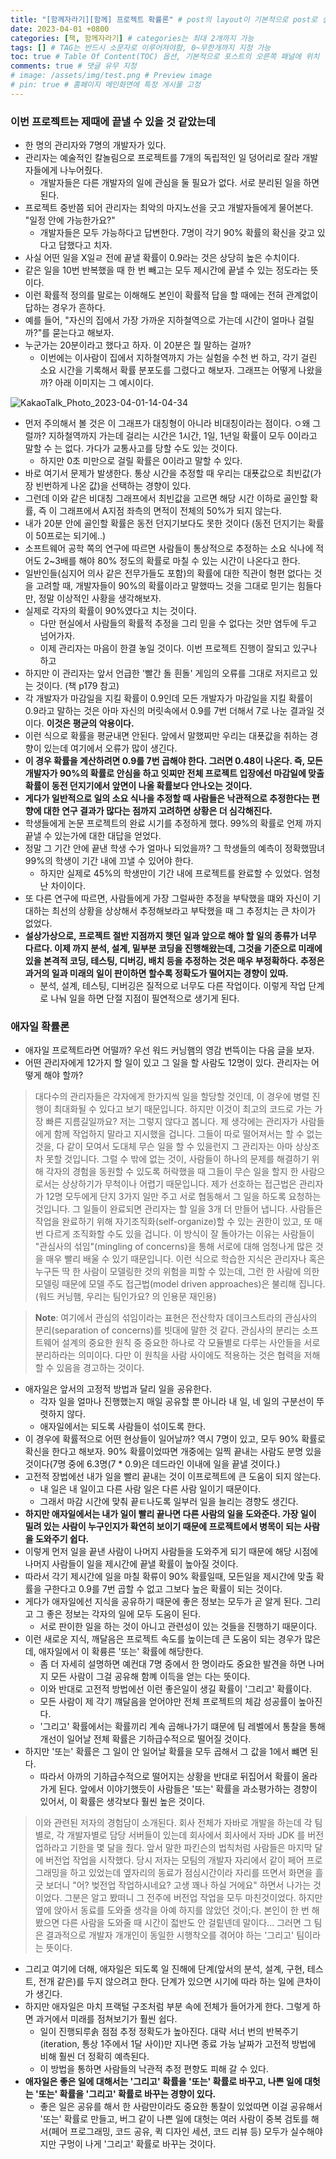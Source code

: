 ```yaml
---
title: "[함께자라기][함께] 프로젝트 확률론" # post의 layout이 기본적으로 post로 설정되어있어서 Front Matter에 따로 layout변수를 만들어 주지 않아도 됨
date: 2023-04-01 +0800
categories: [책, 함께자라기] # categories는 최대 2개까지 가능
tags: [] # TAG는 반드시 소문자로 이루어져야함, 0~무한개까지 지정 가능
toc: true # Table Of Content(TOC) 옵션, 기본적으로 포스트의 오른쪽 패널에 위치
comments: true # 댓글 유무 지정
# image: /assets/img/test.png # Preview image
# pin: true # 홈페이지 메인화면에 특정 게시물 고정
---
```


### 이번 프로젝트는 제때에 끝낼 수 있을 것 같았는데
- 한 명의 관리자와 7명의 개발자가 있다.
- 관리자는 예술적인 칼놀림으로 프로젝트를 7개의 독립적인 일 덩어리로 잘라 개발자들에게 나누어줬다.
  - 개발자들은 다른 개발자의 일에 관심을 둘 필요가 없다. 서로 분리된 일을 하면 된다.
- 프로젝트 중반쯤 되어 관리자는 최악의 마지노선을 긋고 개발자들에게 물어본다. "일정 안에 가능한가요?"
  - 개발자들은 모두 가능하다고 답변한다. 7명이 각기 90% 확률의 확신을 갖고 있다고 답했다고 치자.
- 사실 어떤 일을 X일ㄹ 전에 끝낼 확률이 0.9라는 것은 상당히 높은 수치이다.
- 같은 일을 10번 반복했을 때 한 번 빼고는 모두 제시간에 끝낼 수 있는 정도라는 뜻이다.
- 이런 확률적 정의를 말로는 이해해도 본인이 확률적 답을 할 때에는 전혀 관계없이 답하는 경우가 흔하다.
- 예를 들어, "자신의 집에서 가장 가까운 지하철역으로 가는데 시간이 얼마나 걸릴까?"를 묻는다고 해보자.
- 누군가는 20분이라고 했다고 하자. 이 20분은 뭘 말하는 걸까?
  - 이번에는 이사람이 집에서 지하철역까지 가는 실험을 수천 번 하고, 각기 걸린 소요 시간을 기록해서 확률 분포도를 그렸다고 해보자. 그래프는 어떻게 나왔을까? 아래 이미지는 그 예시이다.

![KakaoTalk_Photo_2023-04-01-14-04-34](https://user-images.githubusercontent.com/44339530/229266681-6cb79402-6530-44b1-9a68-77b517faf728.jpeg)

- 먼저 주의해서 볼 것은 이 그래프가 대칭형이 아니라 비대칭이라는 점이다. ㅇ왜 그럴까? 지하철역까지 가는데 걸리는 시간은 1시간, 1일, 1년일 확률이 모두 0이라고 말할 수 는 없다. 가다가 교통사고를 당할 수도 있는 것이다.
  - 하지만 0초 미만으로 걸릴 확률은 0이라고 말할 수 있다.
- 바로 여기서 문제가 발생한다. 통상 시간을 추정할 때 우리는 대푯값으로 최빈값(가장 빈번하게 나온 값)을 선택하는 경향이 있다.
- 그런데 이와 같은 비대칭 그래프에서 최빈값을 고르면 해당 시간 이하로 골인할 확률, 즉 이 그래프에서 A지점 좌측의 면적이 전체의 50%가 되지 않는다.
- 내가 20분 안에 골인할 확률은 동전 던지기보다도 못한 것이다 (동전 던지기는 확률이 50프로는 되기에..)
- 소프트웨어 공학 쪽의 연구에 따르면 사람들이 통상적으로 추정하는 소요 식나에 적어도 2~3배를 해야 80% 정도의 확률로 마칠 수 있는 시간이 나온다고 한다.
- 일반인들(심지어 의사 같은 전무가들도 포함)의 확률에 대한 직관이 형편 없다는 것을 고려할 때, 개발자들이 90%의 확률이라고 말했따느 것을 그대로 믿기는 힘들다만, 정말 이상적인 사황을 생각해보자.
- 실제로 각자의 확률이 90%였다고 치는 것이다.
  - 다만 현실에서 사람들의 확률적 추정을 그리 믿을 수 없다는 것만 염두에 두고 넘어가자.
  - 이제 관리자는 마음이 한결 놓일 것이다. 이번 프로젝트 진행이 잘되고 있구나 하고
- 하지만 이 관리자는 앞서 언급한 '빨간 돌 흰돌' 게임의 오류를 그대로 저지르고 있는 것이다. (책 p179 참고)
- 각 개발자가 마감일을 지킬 확률이 0.9인데 모든 개발자가 마감일을 지킬 확률이 0.9라고 말하는 것은 아마 자신의 머릿속에서 0.9를 7번 더해서 7로 나눈 결과일 것이다. <b>이것은 평균의 악용이다.</b>
- 이런 식으로 확률을 평균내면 안된다. 앞에서 말했찌만 우리는 대푯값을 취하는 경향이 있는데 여기에서 오류가 많이 생긴다.
- <b>이 경우 확률을 계산하려면 0.9를 7번 곱해야 한다. 그러면 0.48이 나온다. 즉, 모든 개발자가 90%의 확률로 안심을 하고 잇찌만 전체 프로젝트 입장에선 마감일에 맞출 확률이 동전 던지기에서 앞면이 나올 확률보다 안나오는 것이다.</b>
- <b>게다가 일반적으로 일의 소요 식나을 추정할 때 사람들은 낙관적으로 추정한다는 편향에 대한 연구 결과가 많다는 점까지 고려하면 상황은 더 심각해진다.</b>
- 학생들에게 논문 프로젝트의 완료 시기를 추정하게 했다. 99%의 확률로 언제 까지 끝낼 수 있는가에 대한 대답을 얻었다.
- 정말 그 기간 안에 끝낸 학생 수가 얼마나 되었을까? 그 학생들의 예측이 정확했땀녀 99%의 학생이 기간 내에 끄낼 수 있어야 한다.
  - 하지만 실제로 45%의 학생만이 기간 내에 프로젝트를 완료할 수 있었다. 엄청난 차이이다.
- 또 다른 연구에 따르면, 사람들에게 가장 그럴싸한 추정을 부탁했을 떄와 자신이 기대하는 최선의 상황을 상상해서 추정해보라고 부탁했을 때 그 추정치는 큰 차이가 없었다.
- <b>설상가상으로, 프로젝트 절반 지점까지 햇던 일과 앞으로 해야 할 일의 종류가 너무 다르다. 이제 까지 분석, 설계, 밑부분 코딩을 진행해왔는데, 그것을 기준으로 미래에 있을 본격적 코딩, 테스팅, 디버깅, 배치 등을 추정하는 것은 매우 부정확하다. 추정은 과거의 일과 미래의 일이 판이하면 할수록 정확도가 떨어지는 경향이 있따.</b>
  - 분석, 설계, 테스팅, 디버깅은 질적으로 너무도 다른 작업이다. 이렇게 작업 단계로 나눠 일을 하면 단절 지점이 필연적으로 생기게 된다.

### 애자일 확률론
- 애자일 프로젝트라면 어떨까? 우선 워드 커닝햄의 영감 번뜩이는 다음 글을 보자.
- 어떤 관리자에게 12가지 할 일이 있고 그 일을 할 사람도 12명이 있다. 관리자는 어떻게 해야 할까?

> 대다수의 관리자들은 각자에게 한가지씩 일을 할당할 것인데, 이 경우에 병렬 진행이 최대화될 수 있다고 보기 때문입니다. 하지만 이것이 최고의 코드로 가는 가장 빠른 지름길일까요? 저는 그렇지 않다고 봅니다. 제 생각에는 관리자가 사람들에게 함께 작업하지 말라고 지시했을 겁니다. 그들이 따로 떨어져서는 할 수 없는 것을, 다 같이 모여서 도대체 무슨 일을 할 수 있을런지 그 관리자는 아마 상상조차 못할 것입니다. 그럴 수 밖에 없는 것이, 사람들이 하나의 문제를 해결하기 위해 각자의 경험을 동원할 수 있도록 허락했을 때 그들이 무슨 일을 할지 한 사람으로서는 상상하기가 무척이나 어렵기 때문입니다.
제가 선호하는 접근법은 관리자가 12명 모두에게 단지 3가지 일만 주고 서로 협동해서 그 일을 하도록 요청하는 것입니다. 그 일들이 완료되면 관리자는 할 일을 3개 더 만들어 냅니다. 사람들은 작업을 완료하기 위해 자기조직화(self-organize)할 수 있는 권한이 있고, 또 매번 다르게 조직화할 수도 있을 겁니다. 이 방식이 잘 돌아가는 이유는 사람들이 "관심사의 섞임"(mingling of concerns)을 통해 서로에 대해 엄청나게 많은 것을 매우 빨리 배울 수 있기 때문입니다. 이런 식으로 학습한 지식은 관리자나 혹은 누구든 딱 한 사람이 모델링한 것의 위험을 피할 수 있는데, 그런 한 사람에 의한 모델링 때문에 모델 주도 접근법(model driven approaches)은 불리해 집니다. (워드 커닝햄, 우리는 팀인가요? 의 인용문 재인용)

> **Note**: 여기에서 관심의 섞임이라는 표현은 전산학자 데이크스트라의 관심사의 분리(separation of concerns)를 빗대에 말한 것 같다. 관심사의 분리는 소프트웨어 설계의 중요한 원칙 중 중요한 하나로 각 모듈별로 다루는 사안들을 서로 분리하라는 의미이다. 다만 이 원칙을 사람 사이에도 적용하는 것은 협력을 저해할 수 있음을 경고하는 것이다.

- 애자일은 앞서의 고정적 방법과 달리 일을 공유한다. 
  - 각자 일을 얼마나 진행했는지 매일 공유할 뿐 아니라 내 일, 네 일의 구분선이 뚜렷하지 않다. 
  - 애자일에서는 되도록 사람들이 섞이도록 한다.
- 이 경우에 확률적으로 어떤 현상들이 일어날까? 역시 7명이 있고, 모두 90% 확률로 확신을 한다고 해보자. 90% 확률이었따면 개중에는 일찍 끝내는 사람도 분명 있을 것이다(7명 중에 6.3명(7 * 0.9)은 데드라인 이내에 일을 끝낼 것이다.) 
- 고전적 장법에선 내가 일을 빨리 끝내는 것이 이프로젝트에 큰 도움이 되지 않는다.
  - 내 일은 내 일이고 다른 사람 일은 다른 사람 일이기 때문이다.
  - 그래서 마감 시간에 맞춰 끝ㅌ나도록 일부러 일을 늘리는 경향도 생긴다.
- <b>하지만 애자일에서는 내가 일이 빨리 끝나면 다른 사람의 일을 도와준다. 가장 일이 밀려 있는 사람이 누구인지가 확연히 보이기 때문에 프로젝트에서 병목이 되는 사람을 도와주기 쉽다.</b>
- 이렇게 먼저 일을 끝낸 사람이 나머지 사람들을 도와주게 되기 때문에 해당 시점에 나머지 사람들이 일을 제시간에 끝낼 확률이 높아질 것이다.
- 따라서 각기 제시간에 일을 마칠 확류이 90% 확률일때, 모든일을 제시간에 맞출 확률을 구한다고 0.9를 7번 곱할 수 없고 그보다 높은 확률이 되는 것이다.
- 게다가 애자일에선 지식을 공유하기 때문에 좋은 정보는 모두가 곧 알게 된다. 그리고 그 좋은 정보는 각자의 일에 모두 도움이 된다.
  - 서로 판이한 일을 하는 것이 아니고 관련성이 있는 것들을 진행하기 때문이다.
- 이런 새로운 지식, 깨달음은 프로젝트 속도를 높이는데 큰 도움이 되는 경우가 많은데, 애자일에서 이 확륭른 '또는' 확률에 해당한다.
  - 좀 더 자세히 설명하면 예컨대 7명 중에서 한 명이라도 중요한 발견을 하면 나머지 모든 사람이 그걸 공유해 함꼐 이득을 얻는 다는 뜻이다.
  - 이와 반대로 고전적 방법에선 이런 좋은일이 생길 확률이 '그리고' 확률이다.
  - 모든 사람이 제 각기 꺠달음을 얻어야만 전체 프로젝트의 체감 성공률이 높아진다.
  - '그리고' 확률에서는 확률끼리 계속 곱해나가기 떄문에 팀 레벨에서 통찰을 통해 개선이 일어날 전체 확률은 기하급수적으로 떨어질 것이다.
- 하지만 '또는' 확률은 그 일이 안 일어날 확률을 모두 곱해서 그 값을 1에서 뺴면 된다.
  - 따라서 아까의 기하급수적으로 떨어지는 상황을 반대로 뒤집어서 확률이 올라가게 된다. 앞에서 이야기했듯이 사람들은 '또는' 확률을 과소평가하는 경향이 있어서, 이 확률은 생각보다 훨씬 높은 것이다.

> 이와 관련된 저자의 경험담이 소개된다. 회사 전체가 자바로 개발을 하는데 각 팀별로, 각 개발자별로 담당 서버들이 있는데 회사에서 회사에서 자바 JDK 를 버전업하라고 기한을 몇 달을 줬다. 앞서 말한 파킨슨의 법칙처럼 사람들은 마지막 달에 버전업 작업을 시작했다. 당시 저자는 모팀의 개발자 자리에서 같이 페어 프로그래밍을 하고 있었는데 옆자리의 동료가 점심시간이라 자리를 뜨면서 화면을 흘긋 보더니 "어? 벚전업 작업하시네요? 고생 꽤나 하실 거에요" 하면서 나가는 것이었다. 그분은 알고 봤떠니 그 전주에 버전업 작업을 모두 마친것이었다. 하지만 옆에 앉아서 동료를 도와줄 생각을 아예 하지를 않았던 것이;다. 본인이 한 번 해봤으면 다른 사람을 도와줄 때 시간이 젋반도 안 걸맅넨데 말이다... 그러면 그 팀은 결과적으로 개발자 개개인이 동일한 시행착오를 겪어야 하는 '그리고' 팀이라는 뜻이다.

- 그리고 여기에 더해, 애자일은 되도록 일 진해에 단계(앞서의 분석, 설계, 구현, 테스트, 전개 같은)를 두지 않으려고 한다. 단계가 있으면 시기에 따라 하는 일에 큰차이가 생긴다.
- 하지만 애자일은 마치 프랙털 구조처럼 부분 속에 전체가 들어가게 한다. 그렇게 하면 과거에서 미래를 점쳐보기가 훨씬 쉽다.
  - 일이 진행되루솕 점점 추정 정확도가 높아진다. 대략 서너 번의 반복주기(iteration, 통상 1주에서 1달 사이)만 지나면 종료 가능 날짜가 고전적 방법에 비해 훨씬 더 정확히 예측된다.
  - 이 방법을 통하면 사람들의 낙관적 추정 편향도 피해 갈 수 있다.
- <b>애자일은 좋은 일에 대해서는 '그리고' 확률을 '또는' 확률로 바꾸고, 나쁜 일에 대헛는 '또는' 확률을 '그리고' 확률로 바꾸는 경향이 있다.</b>
  - 좋은 일은 공유를 해서 한 사람만이라도 중요한 통찰이 있었따면 이걸 공유해서 '또는' 확률로 만들고, 버그 같이 나쁜 일에 대헛는 여러 사람이 중복 검토를 해서(페어 프로그래밍, 코드 공유, 퀵 디자인 세션, 코드 리뷰 등) 모두가 실수해야지만 구멍이 나게 '그리고' 확률로 바꾸는 것이다.

